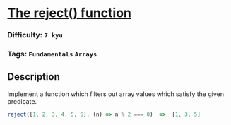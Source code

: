 # [The reject() function](https://www.codewars.com/kata/52988f3f7edba9839c00037d)

### Difficulty: `7 kyu`

### Tags: `Fundamentals` `Arrays`

## Description

Implement a function which filters out array values which satisfy the given predicate.

```js
reject([1, 2, 3, 4, 5, 6], (n) => n % 2 === 0)  =>  [1, 3, 5]
```